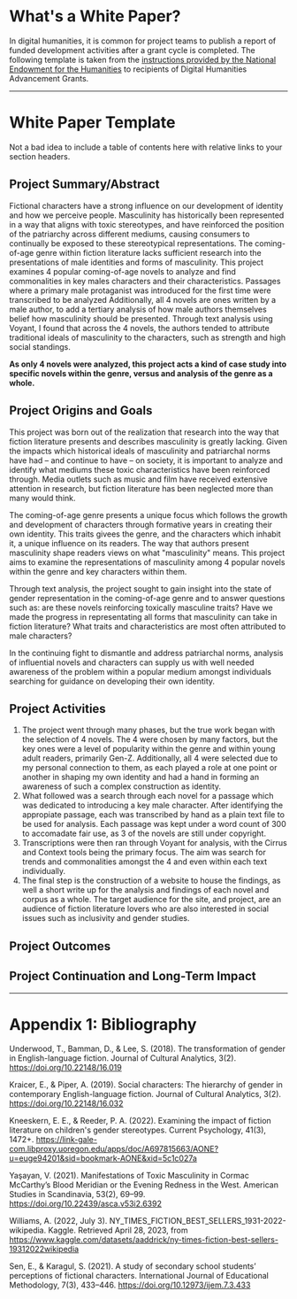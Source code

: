 # What's a White Paper?

In digital humanities, it is common for project teams to publish a report of funded development activities after a grant cycle is completed. The following template is taken from the [instructions provided by the National Endowment for the Humanities](https://www.neh.gov/how-write-successful-white-paper-tips-odh) to recipients of Digital Humanities Advancement Grants.

---

# White Paper Template

Not a bad idea to include a table of contents here with relative links to your section headers.

## Project Summary/Abstract 

Fictional characters have a strong influence on our development of identity and how we perceive people. Masculinity has historically been represented in a way that aligns with toxic stereotypes, and have reinforced the position of the patriarchy across different mediums, causing consumers to continually be exposed to these stereotypical representations. The coming-of-age genre within fiction literature lacks sufficient research into the presentations of male identities and forms of masculinity. This project examines 4 popular coming-of-age novels to analyze and find commonalities in key males characters and their characteristics. Passages where a primary male protaganist was introduced for the first time were transcribed to be analyzed Additionally, all 4 novels are ones written by a male author, to add a tertiary analysis of how male authors themselves belief how masculinity should be presented. Through text analysis using Voyant, I found that across the 4 novels, the authors tended to attribute traditional ideals of masculinity to the characters, such as strength and high social standings.

**As only 4 novels were analyzed, this project acts a kind of case study into specific novels within the genre, versus and analysis of the genre as a whole.**

## Project Origins and Goals

This project was born out of the realization that research into the way that fiction literature presents and describes masculinity is greatly lacking. Given the impacts which historical ideals of masculinity and patriarchal norms have had – and continue to have – on society, it is important to analyze and identify what mediums these toxic characteristics have been reinforced through. Media outlets such as music and film have received extensive attention in research, but fiction literature has been neglected more than many would think.

The coming-of-age genre presents a unique focus which follows the growth and development of characters through formative years in creating their own identity. This traits givees the genre, and the characters which inhabit it, a unique influence on its readers. The way that authors present masculinity shape readers views on what "masculinity" means. This project aims to examine the representations of masculinity among 4 popular novels within the genre and key characters within them.

Through text analysis, the project sought to gain insight into the state of gender representation in the coming-of-age genre and to answer questions such as: are these novels reinforcing toxically masculine traits? Have we made the progress in representating all forms that masculinity can take in fiction literature? What traits and characteristics are most often attributed to male characters?

In the continuing fight to dismantle and address patriarchal norms, analysis of influential novels and characters can supply us with well needed awareness of the problem within a popular medium amongst individuals searching for guidance on developing their own identity.

## Project Activities

1. The project went through many phases, but the true work began with the selection of 4 novels. The 4 were chosen by many factors, but the key ones were a level of popularity within the genre and within young adult readers, primarily Gen-Z. Additionally, all 4 were selected due to my personal connection to them, as each played a role at one point or another in shaping my own identity and had a hand in forming an awareness of such a complex construction as identity.
2. What followed was a search through each novel for a passage which was dedicated to introducing a key male character. After identifying the appropiate passage, each was transcribed by hand as a plain text file to be used for analysis. Each passage was kept under a word count of 300 to accomadate fair use, as 3 of the novels are still under copyright.
3. Transcriptions were then ran through Voyant for analysis, with the Cirrus and Context tools being the primary focus. The aim was search for trends and commonalities amongst the 4 and even within each text individually.
4. The final step is the construction of a website to house the findings, as well a short write up for the analysis and findings of each novel and corpus as a whole. The target audience for the site, and project, are an audience of fiction literature lovers who are also interested in social issues such as inclusivity and gender studies.

## Project Outcomes

## Project Continuation and Long-Term Impact

---

# Appendix 1: Bibliography

Underwood, T., Bamman, D., & Lee, S. (2018). The transformation of gender in English-language fiction. Journal of Cultural Analytics, 3(2). https://doi.org/10.22148/16.019

Kraicer, E., & Piper, A. (2019). Social characters: The hierarchy of gender in contemporary English-language fiction. Journal of Cultural Analytics, 3(2). https://doi.org/10.22148/16.032

Kneeskern, E. E., & Reeder, P. A. (2022). Examining the impact of fiction literature on children's gender stereotypes. Current Psychology, 41(3), 1472+. https://link-gale-com.libproxy.uoregon.edu/apps/doc/A697815663/AONE?u=euge94201&sid=bookmark-AONE&xid=5c1c027a

Yaşayan, V. (2021). Manifestations of Toxic Masculinity in Cormac McCarthy’s Blood Meridian or the Evening Redness in the West. American Studies in Scandinavia, 53(2), 69–99. https://doi.org/10.22439/asca.v53i2.6392

Williams, A. (2022, July 3). NY_TIMES_FICTION_BEST_SELLERS_1931-2022-wikipedia. Kaggle. Retrieved April 28, 2023, from https://www.kaggle.com/datasets/aaddrick/ny-times-fiction-best-sellers-19312022wikipedia

Sen, E., & Karagul, S. (2021). A study of secondary school students’ perceptions of fictional characters. International Journal of Educational Methodology, 7(3), 433–446. https://doi.org/10.12973/ijem.7.3.433




